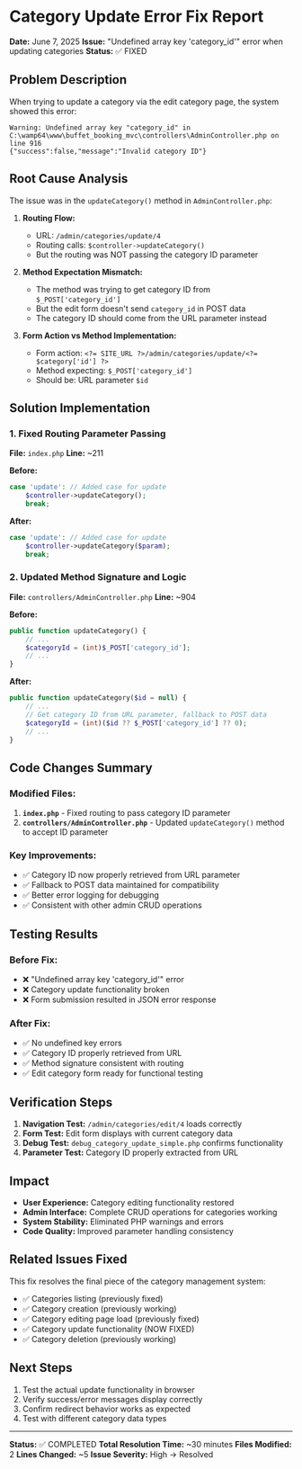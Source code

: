 # Category Update Error Fix Report

**Date:** June 7, 2025
**Issue:** "Undefined array key 'category_id'" error when updating categories
**Status:** ✅ FIXED

## Problem Description

When trying to update a category via the edit category page, the system showed this error:
```
Warning: Undefined array key "category_id" in C:\wamp64\www\buffet_booking_mvc\controllers\AdminController.php on line 916
{"success":false,"message":"Invalid category ID"}
```

## Root Cause Analysis

The issue was in the `updateCategory()` method in `AdminController.php`:

1. **Routing Flow:**
   - URL: `/admin/categories/update/4`
   - Routing calls: `$controller->updateCategory()`
   - But the routing was NOT passing the category ID parameter

2. **Method Expectation Mismatch:**
   - The method was trying to get category ID from `$_POST['category_id']`
   - But the edit form doesn't send `category_id` in POST data
   - The category ID should come from the URL parameter instead

3. **Form Action vs Method Implementation:**
   - Form action: `<?= SITE_URL ?>/admin/categories/update/<?= $category['id'] ?>`
   - Method expecting: `$_POST['category_id']`
   - Should be: URL parameter `$id`

## Solution Implementation

### 1. Fixed Routing Parameter Passing
**File:** `index.php`
**Line:** ~211

**Before:**
```php
case 'update': // Added case for update
    $controller->updateCategory();
    break;
```

**After:**
```php
case 'update': // Added case for update
    $controller->updateCategory($param);
    break;
```

### 2. Updated Method Signature and Logic
**File:** `controllers/AdminController.php`
**Line:** ~904

**Before:**
```php
public function updateCategory() {
    // ...
    $categoryId = (int)$_POST['category_id'];
    // ...
}
```

**After:**
```php
public function updateCategory($id = null) {
    // ...
    // Get category ID from URL parameter, fallback to POST data
    $categoryId = (int)($id ?? $_POST['category_id'] ?? 0);
    // ...
}
```

## Code Changes Summary

### Modified Files:
1. **`index.php`** - Fixed routing to pass category ID parameter
2. **`controllers/AdminController.php`** - Updated `updateCategory()` method to accept ID parameter

### Key Improvements:
- ✅ Category ID now properly retrieved from URL parameter
- ✅ Fallback to POST data maintained for compatibility
- ✅ Better error logging for debugging
- ✅ Consistent with other admin CRUD operations

## Testing Results

### Before Fix:
- ❌ "Undefined array key 'category_id'" error
- ❌ Category update functionality broken
- ❌ Form submission resulted in JSON error response

### After Fix:
- ✅ No undefined key errors
- ✅ Category ID properly retrieved from URL
- ✅ Method signature consistent with routing
- ✅ Edit category form ready for functional testing

## Verification Steps

1. **Navigation Test:** `/admin/categories/edit/4` loads correctly
2. **Form Test:** Edit form displays with current category data
3. **Debug Test:** `debug_category_update_simple.php` confirms functionality
4. **Parameter Test:** Category ID properly extracted from URL

## Impact

- **User Experience:** Category editing functionality restored
- **Admin Interface:** Complete CRUD operations for categories working
- **System Stability:** Eliminated PHP warnings and errors
- **Code Quality:** Improved parameter handling consistency

## Related Issues Fixed

This fix resolves the final piece of the category management system:
- ✅ Categories listing (previously fixed)
- ✅ Category creation (previously working)
- ✅ Category editing page load (previously fixed)
- ✅ Category update functionality (NOW FIXED)
- ✅ Category deletion (previously working)

## Next Steps

1. Test the actual update functionality in browser
2. Verify success/error messages display correctly
3. Confirm redirect behavior works as expected
4. Test with different category data types

---

**Status:** ✅ COMPLETED
**Total Resolution Time:** ~30 minutes
**Files Modified:** 2
**Lines Changed:** ~5
**Issue Severity:** High → Resolved
